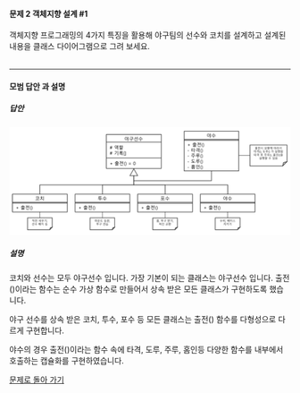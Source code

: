 #### 문제 2 객체지향 설계 #1
객체지향 프로그래밍의 4가지 특징을 활용해 야구팀의 선수와 코치를 설계하고 설계된 내용을 클래스 다이어그램으로 그려 보세요.
<br/><br/>

---

#### 모범 답안 과 설명
##### 답안
![](baseball_player.png)
##### 설명
코치와 선수는 모두 야구선수 입니다. 가장 기본이 되는 클래스는 야구선수 입니다. 출전()이라는 함수는 순수 가상 함수로 만들어서 상속 받은 모든 클래스가 구현하도록 했습니다.

야구 선수를 상속 받은 코치, 투수, 포수 등 모든 클래스는 출전() 함수를 다형성으로 다르게 구현합니다. 

야수의 경우 출전()이라는 함수 속에 타격, 도루, 주루, 홈인등 다양한 함수를 내부에서 호출하는 캡슐화를 구현하였습니다.

[문제로 돌아 가기](README.md "문제로 돌아 가기")
